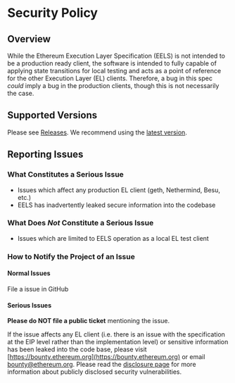 # Security Policy

## Overview

While the Ethereum Execution Layer Specification (EELS) is not intended to be a
production ready client, the software is intended to fully capable of applying
state transitions for local testing and acts as a point of reference for the
other Execution Layer (EL) clients. Therefore, a bug in this spec _could_ imply
a bug in the production clients, though this is not necessarily the case.

## Supported Versions

Please see [Releases](https://github.com/ethereum/execution-specs/releases). We
recommend using the [latest version](https://github.com/ethereum/execution-specs/releases/latest).

## Reporting Issues

### What Constitutes a Serious Issue

- Issues which affect any production EL client (geth, Nethermind, Besu, etc.)
- EELS has inadvertently leaked secure information into the codebase

### What Does _Not_ Constitute a Serious Issue

- Issues which are limited to EELS operation as a local EL test client

### How to Notify the Project of an Issue

#### Normal Issues

File a issue in GitHub

#### Serious Issues

**Please do NOT file a public ticket** mentioning the issue.

If the issue affects any EL client (i.e. there is an issue with the
specification at the EIP level rather than the implementation level) or
sensitive information has been leaked into the code base, please visit
[https://bounty.ethereum.org](https://bounty.ethereum.org) or email
bounty@ethereum.org. Please read the [disclosure
page](https://github.com/ethereum/go-ethereum/security/advisories?state=published)
for more information about publicly disclosed security vulnerabilities.
